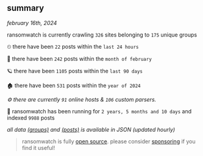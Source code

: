 
## summary
_february 16th, 2024_

ransomwatch is currently crawling `326` sites belonging to `175` unique groups

⏲ there have been `22` posts within the `last 24 hours`

🦈 there have been `242` posts within the `month of february`

🪐 there have been `1105` posts within the `last 90 days`

🏚 there have been `531` posts within the `year of 2024`

_⚙️ there are currently `91` online hosts & `106` custom parsers._

🦕 ransomwatch has been running for `2 years, 5 months and 10 days` and indexed `9988` posts

_all data  [(groups)](http://ransomwhat.telemetry.ltd/groups) and [(posts)](http://ransomwhat.telemetry.ltd/posts) is available in JSON (updated hourly)_

> ransomwatch is fully [open source](https://github.com/joshhighet/ransomwatch#ransomwatch--). please consider [sponsoring](https://github.com/sponsors/joshhighet) if you find it useful!
